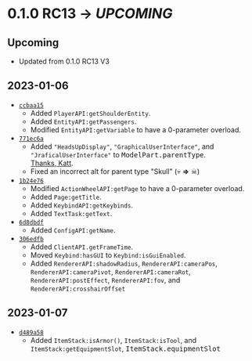 # 0.1.0 RC13 → *UPCOMING* #

Upcoming
--------------------------------------------------
* Updated from 0.1.0 RC13 V3

2023-01-06
--------------------------------------------------
* [`ccbaa15`](https://github.com/Kingdom-of-The-Moon/FiguraRewriteRewrite/commit/ccbaa15)
  * Added `PlayerAPI:getShoulderEntity`.
  * Added `EntityAPI:getPassengers`.
  * Modified `EntityAPI:getVariable` to have a 0-parameter overload.
* [`771ec6a`](https://github.com/Kingdom-of-The-Moon/FiguraRewriteRewrite/commit/771ec6a)
  * Added `"HeadsUpDisplay"`, `"GraphicalUserInterface"`, and `"JraficalUserInterface"` to
    <kbd>ModelPart.parentType</kbd>.  
    [Thanks, Katt](
      https://discord.com/channels/805969743466332191/808155531389698079/1060703969380421752
    ).
  * Fixed an incorrect alt for parent type "Skull" (💀 **⇒** ☠)
* [`1b24e76`](https://github.com/Kingdom-of-The-Moon/FiguraRewriteRewrite/commit/1b24e76)
  * Modified `ActionWheelAPI:getPage` to have a 0-parameter overload.
  * Added `Page:getTitle`.
  * Added `KeybindAPI:getKeybinds`.
  * Added `TextTask:getText`.
* [`6d8dbdf`](https://github.com/Kingdom-of-The-Moon/FiguraRewriteRewrite/commit/6d8dbdf)
  * Added `ConfigAPI:getName`.
* [`306edfb`](https://github.com/Kingdom-of-The-Moon/FiguraRewriteRewrite/commit/306edfb)
  * Added `ClientAPI.getFrameTime`.
  * Moved `Keybind:hasGUI` to `Keybind:isGuiEnabled`.
  * Added `RendererAPI:shadowRadius`, `RendererAPI:cameraPos`, `RendererAPI:cameraPivot`,
    `RendererAPI:cameraRot`, `RendererAPI:postEffect`, `RendererAPI:fov`, and
    `RendererAPI:crosshairOffset`

2023-01-07
--------------------------------------------------
* [`d489a58`](https://github.com/Kingdom-of-The-Moon/FiguraRewriteRewrite/commit/d489a58)
  * Added `ItemStack:isArmor()`, `ItemStack:isTool`, and `ItemStack:getEquipmentSlot`,
    <kbd>ItemStack.equipmentSlot</kbd>

